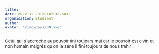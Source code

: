 ```yaml
---
title: 
date: 2022-12-23T20:07:32.501Z
organisation: Etudiant
author: 
avatar: "/img/pays/SN.svg"
---
```


Celui qui  s'accroche au pouvoir fini toujours mal car le pouvoir est divin et non humain malgrés qu'on la série il fini toujours de nous trahir .